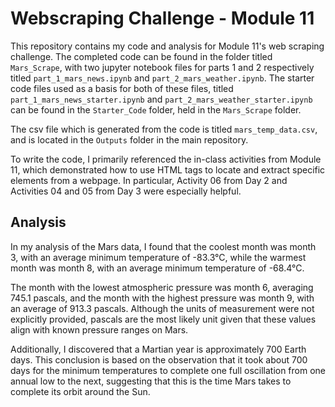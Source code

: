 # Webscraping Challenge - Module 11
This repository contains my code and analysis for Module 11's web scraping challenge. The completed code can be found in the folder titled `Mars_Scrape`, with two jupyter notebook files for parts 1 and 2 respectively titled `part_1_mars_news.ipynb` and `part_2_mars_weather.ipynb`. The starter code files used as a basis for both of these files, titled `part_1_mars_news_starter.ipynb` and `part_2_mars_weather_starter.ipynb` can be found in the `Starter_Code` folder, held in the `Mars_Scrape` folder.

The csv file which is generated from the code is titled `mars_temp_data.csv`, and is located in the `Outputs` folder in the main repository.

To write the code, I primarily referenced the in-class activities from Module 11, which demonstrated how to use HTML tags to locate and extract specific elements from a webpage. In particular, Activity 06 from Day 2 and Activities 04 and 05 from Day 3 were especially helpful.

## Analysis

In my analysis of the Mars data, I found that the coolest month was month 3, with an average minimum temperature of -83.3°C, while the warmest month was month 8, with an average minimum temperature of -68.4°C.

The month with the lowest atmospheric pressure was month 6, averaging 745.1 pascals, and the month with the highest pressure was month 9, with an average of 913.3 pascals. Although the units of measurement were not explicitly provided, pascals are the most likely unit given that these values align with known pressure ranges on Mars.

Additionally, I discovered that a Martian year is approximately 700 Earth days. This conclusion is based on the observation that it took about 700 days for the minimum temperatures to complete one full oscillation from one annual low to the next, suggesting that this is the time Mars takes to complete its orbit around the Sun.